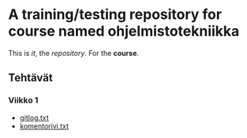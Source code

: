 # A training/testing repository for course named ohjelmistotekniikka

This is *it*, the *repository*. For the **course**.

## Tehtävät

### Viikko 1
* [gitlog.txt](laskarit/viikko1/gitlog.txt)
* [komentorivi.txt](laskarit/viikko1/komentorivi.txt)
